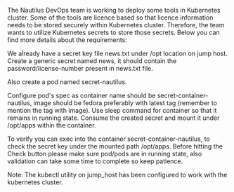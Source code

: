 The Nautilus DevOps team is working to deploy some tools in Kubernetes cluster. Some of the tools are licence based so that licence information needs to be stored securely within Kubernetes cluster. Therefore, the team wants to utilize Kubernetes secrets to store those secrets. Below you can find more details about the requirements:



We already have a secret key file news.txt under /opt location on jump host. Create a generic secret named news, it should contain the password/license-number present in news.txt file.

Also create a pod named secret-nautilus.

Configure pod's spec as container name should be secret-container-nautilus, image should be fedora preferably with latest tag (remember to mention the tag with image). Use sleep command for container so that it remains in running state. Consume the created secret and mount it under /opt/apps within the container.

To verify you can exec into the container secret-container-nautilus, to check the secret key under the mounted path /opt/apps. Before hitting the Check button please make sure pod/pods are in running state, also validation can take some time to complete so keep patience.

Note: The kubectl utility on jump_host has been configured to work with the kubernetes cluster.
